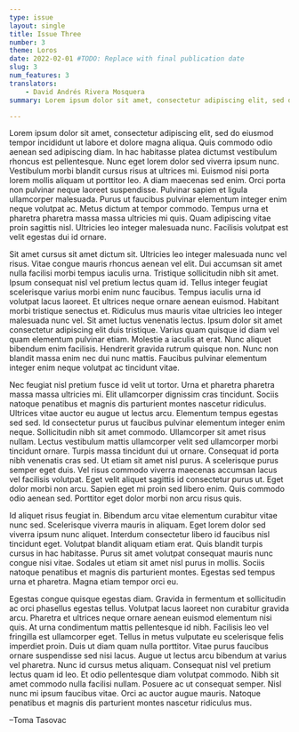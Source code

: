 ```yaml
---
type: issue
layout: single
title: Issue Three
number: 3
theme: Loros
date: 2022-02-01 #TODO: Replace with final publication date
slug: 3
num_features: 3
translators:
    - David Andrés Rivera Mosquera
summary: Lorem ipsum dolor sit amet, consectetur adipiscing elit, sed do eiusmod tempor incididunt ut labore et dolore magna aliqua. #TODO: Replace placeholder text

---
```


Lorem ipsum dolor sit amet, consectetur adipiscing elit, sed do eiusmod tempor incididunt ut labore et dolore magna aliqua. Quis commodo odio aenean sed adipiscing diam. In hac habitasse platea dictumst vestibulum rhoncus est pellentesque. Nunc eget lorem dolor sed viverra ipsum nunc. Vestibulum morbi blandit cursus risus at ultrices mi. Euismod nisi porta lorem mollis aliquam ut porttitor leo. A diam maecenas sed enim. Orci porta non pulvinar neque laoreet suspendisse. Pulvinar sapien et ligula ullamcorper malesuada. Purus ut faucibus pulvinar elementum integer enim neque volutpat ac. Metus dictum at tempor commodo. Tempus urna et pharetra pharetra massa massa ultricies mi quis. Quam adipiscing vitae proin sagittis nisl. Ultricies leo integer malesuada nunc. Facilisis volutpat est velit egestas dui id ornare.

Sit amet cursus sit amet dictum sit. Ultricies leo integer malesuada nunc vel risus. Vitae congue mauris rhoncus aenean vel elit. Dui accumsan sit amet nulla facilisi morbi tempus iaculis urna. Tristique sollicitudin nibh sit amet. Ipsum consequat nisl vel pretium lectus quam id. Tellus integer feugiat scelerisque varius morbi enim nunc faucibus. Tempus iaculis urna id volutpat lacus laoreet. Et ultrices neque ornare aenean euismod. Habitant morbi tristique senectus et. Ridiculus mus mauris vitae ultricies leo integer malesuada nunc vel. Sit amet luctus venenatis lectus. Ipsum dolor sit amet consectetur adipiscing elit duis tristique. Varius quam quisque id diam vel quam elementum pulvinar etiam. Molestie a iaculis at erat. Nunc aliquet bibendum enim facilisis. Hendrerit gravida rutrum quisque non. Nunc non blandit massa enim nec dui nunc mattis. Faucibus pulvinar elementum integer enim neque volutpat ac tincidunt vitae.

Nec feugiat nisl pretium fusce id velit ut tortor. Urna et pharetra pharetra massa massa ultricies mi. Elit ullamcorper dignissim cras tincidunt. Sociis natoque penatibus et magnis dis parturient montes nascetur ridiculus. Ultrices vitae auctor eu augue ut lectus arcu. Elementum tempus egestas sed sed. Id consectetur purus ut faucibus pulvinar elementum integer enim neque. Sollicitudin nibh sit amet commodo. Ullamcorper sit amet risus nullam. Lectus vestibulum mattis ullamcorper velit sed ullamcorper morbi tincidunt ornare. Turpis massa tincidunt dui ut ornare. Consequat id porta nibh venenatis cras sed. Ut etiam sit amet nisl purus. A scelerisque purus semper eget duis. Vel risus commodo viverra maecenas accumsan lacus vel facilisis volutpat. Eget velit aliquet sagittis id consectetur purus ut. Eget dolor morbi non arcu. Sapien eget mi proin sed libero enim. Quis commodo odio aenean sed. Porttitor eget dolor morbi non arcu risus quis.

Id aliquet risus feugiat in. Bibendum arcu vitae elementum curabitur vitae nunc sed. Scelerisque viverra mauris in aliquam. Eget lorem dolor sed viverra ipsum nunc aliquet. Interdum consectetur libero id faucibus nisl tincidunt eget. Volutpat blandit aliquam etiam erat. Quis blandit turpis cursus in hac habitasse. Purus sit amet volutpat consequat mauris nunc congue nisi vitae. Sodales ut etiam sit amet nisl purus in mollis. Sociis natoque penatibus et magnis dis parturient montes. Egestas sed tempus urna et pharetra. Magna etiam tempor orci eu.

Egestas congue quisque egestas diam. Gravida in fermentum et sollicitudin ac orci phasellus egestas tellus. Volutpat lacus laoreet non curabitur gravida arcu. Pharetra et ultrices neque ornare aenean euismod elementum nisi quis. At urna condimentum mattis pellentesque id nibh. Facilisis leo vel fringilla est ullamcorper eget. Tellus in metus vulputate eu scelerisque felis imperdiet proin. Duis ut diam quam nulla porttitor. Vitae purus faucibus ornare suspendisse sed nisi lacus. Augue ut lectus arcu bibendum at varius vel pharetra. Nunc id cursus metus aliquam. Consequat nisl vel pretium lectus quam id leo. Et odio pellentesque diam volutpat commodo. Nibh sit amet commodo nulla facilisi nullam. Posuere ac ut consequat semper. Nisl nunc mi ipsum faucibus vitae. Orci ac auctor augue mauris. Natoque penatibus et magnis dis parturient montes nascetur ridiculus mus.

–Toma Tasovac